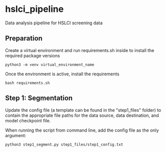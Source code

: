 # hslci_pipeline
Data analysis pipeline for HSLCI screening data

## Preparation
Create a virtual environment and run requirements.sh inside to install the required package versions
```
python3 -m venv virtual_environment_name
```
Once the environment is active, install the requirements
```
bash requirements.sh
```


## Step 1: Segmentation
Update the config file (a template can be found in the "step1_files" folder) to contain the appropriate file paths for the data source, data destination, and model checkpoint file.

When running the script from command line, add the config file as the only argument:
```
python3 step1_segment.py step1_files/step1_config.txt
```
